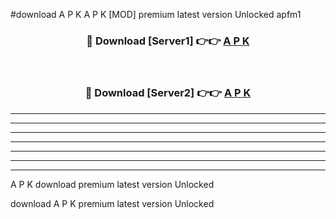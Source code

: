 #download  A P K  A P K [MOD] premium latest version Unlocked apfm1 



<div align="center">
<h3>🔴 Download [Server1] 👉👉 <a href="https://apkdownload2.web.app/"> A P K </a></h3><br>

<h3>🔴 Download [Server2] 👉👉 <a href="https://apkdownload2.web.app/"> A P K </a></h3>
</div>





----------------------------------------------------------

----------------------------------------------------------

----------------------------------------------------------

----------------------------------------------------------

----------------------------------------------------------

----------------------------------------------------------

----------------------------------------------------------

 A P K  download premium latest version Unlocked

download  A P K  premium latest version Unlocked

